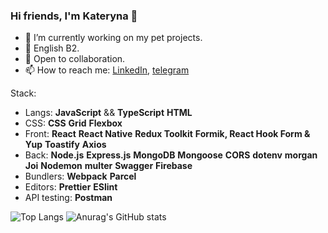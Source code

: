 ### Hi friends, I'm Kateryna 👋

- 🌱 I’m currently working on my pet projects.
- 🌱 English B2.
- 🤗 Open to collaboration.
- 📫 How to reach me: [LinkedIn](https://www.linkedin.com/in/bachkalo-kateryna/), [telegram](https://t.me/kateryna_b1)

Stack:

- Langs: **JavaScript** && **TypeScript** **HTML**
- CSS: **CSS** **Grid** **Flexbox**
- Front: **React** **React Native** **Redux Toolkit** **Formik, React Hook Form & Yup** **Toastify** **Axios**
- Back: **Node.js** **Express.js** **MongoDB** **Mongoose** **CORS** **dotenv** **morgan** **Joi** **Nodemon** **multer** **Swagger** **Firebase**
- Bundlers: **Webpack** **Parcel**
- Editors: **Prettier** **ESlint**
- API testing: **Postman**
  
![Top Langs](https://github-readme-stats.vercel.app/api/top-langs/?username=KaterynaBachkalo&layout=compact&theme=tokyonight)
![Anurag's GitHub stats](https://github-readme-stats.vercel.app/api?username=KaterynaBachkalo&show_icons=true&theme=tokyonight)

